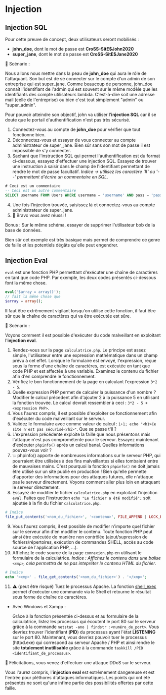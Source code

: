 # Injection

## Injection SQL

Pour cette preuve de concept, deux utilisateurs seront mobilisés :

- **john_doe**, dont le mot de passe est **CroSS-SitE\$John2020**
- **super_jane**, dont le mot de passe est **CroSS-SitE\$Jane2020**

:bookmark_tabs: Scénario :

Nous allons nous mettre dans la peau de **john_doe** qui aura le rôle de l'attaquant. Son but est de se connecter sur le compte d'un admin de son entreprise qui est super_jane.
Comme beaucoup de personne, john_doe connaît l'identifiant de l'admin qui est souvent sur le même modèle que les identifiants des compte utilisateurs lambda. C'est-à-dire soit une adresse mail (celle de l'entreprise) ou bien c'est tout simplement "admin" ou "super_admin".

Pour pouvoir atteindre son objectif, john va utiliser l'**injection SQL** car il se doute que le portail d'authentification n'est pas très sécurisé.

1. Connectez-vous au compte de **john_doe** pour vérifier que tout fonctionne bien.
2. Déconnectez-vous et essayer de vous connecter au compte administrateur de super_jane. Bien sûr sans son mot de passe il est impossible de s'y connecter.
3. Sachant que l'instruction SQL qui permet l'authentification est du format ci-dessous, essayez d'effectuer une injection SQL. Essayez de trouver une instruction à saisir dans le champ de l'identifiant permettant de rendre le mot de passe facultatif. _Indice -> utilisez les caractère '#' ou '--' permettant d'écrire un commentaire en SQL_.

```sql
# Ceci est un commentaire
-- Ceci est un autre commentaire
SELECT username FROM Users WHERE username = 'username' AND pass = 'password';
```

4. Une fois l'injection trouvée, saisissez là et connectez-vous au compte administrateur de super_jane.
5. :tada: Bravo vous avez réussi !

Bonus : Sur le même schéma, essayer de supprimer l'utilisateur bob de la base de données.

Bien sûr cet exemple est très basique mais permet de comprendre ce genre de faille et les potentiels dégâts qu'elle peut engendrer.

## Injection Eval

`eval` est une fonction PHP permettant d'exécuter une chaîne de caractères en tant que code PHP. Par exemple, les deux codes présentés ci-dessous font la même chose.

```php
eval('$array = array()');
// fait la même chose que
$array = array();
```

Il faut être extrêmement vigilant lorsqu'on utilise cette fonction, il faut être sûr que la chaîne de caractères qui va être exécutée est sûre.

:bookmark_tabs: Scénario :

Voyons comment il est possible d'exécuter du code malveillant en exploitant l'**injection eval**.

1. Rendez-vous sur la page `calculatrice.php`. Le principe est assez simple, l'utilisateur entre une expression mathématique dans un champ prévu à cet effet. Lorsque le formulaire est envoyé, l'expression, reçue sous la forme d'une chaîne de caractères, est exécutée en tant que code PHP et est affectée à une variable. Examinez le contenu du fichier afin d'en comprendre le fonctionnement.
2. Vérifiez le bon fonctionnement de la page en calculant l'expression `3*2 - 5`.
3. Quelle expression PHP permet de calculer la puissance d'un nombre ? Modifier le calcul précedent afin d'ajouter 2 à la puissance 5 en utilisant la fonction trouvée. Le calcul devrait ressembler à ceci : `3*2 - 5 + <expression PHP>`.
4. Vous l'aurez compris, il est possible d'exploiter ce fonctionnement afin d'exécuter du code malveillant sur le serveur.
5. Validez le formulaire avec comme valeur de calcul : `1+1; echo "<h1>Ce site n'est pas sécurisé</hi>"`. Que se passe t'il ?
6. L'expression précédente exploite la faille que nous présentons mais l'attaque n'est pas comprométente pour le serveur. Essayez maintenant d'exécuter `phpinfo()` après un calcul banal. Quelles informations pouvez-vous voir ?
7. :collision: phpinfo() apporte de nombreuses informations sur le serveur PHP, qui pourraient être utilisées à des fins malveillantes si elles tombaient entre de mauvaises mains. C'est pourquoi la fonction `phpinfo()` ne doit jamais être utilisé sur un site publié en production ! Bien qu'elle permette d'apporter des informations pour des attaques futures, elle n'attaque pas le serveur directement. Voyons comment aller plus loin en attaquant le serveur directement.
8. Essayez de modifier le fichier `calculatrice.php` en exploitant l'injection `eval`. Faites que l'instruction `echo "Le fichier a été modifié";` soit ajoutée à la fin du fichier `calculatrice.php`.

```php
# Indice
file_put_contents('<nom_du_fichier>', '<contenu>', FILE_APPEND | LOCK_EX);
```

9. Vous l'aurez compris, il est possible de modifier n'importe quel fichier sur le serveur afin d'en modifier le contenu. Toute fonction PHP peut ainsi être exécutée de manière non contrôlée (ajout/supression de fichiers/répertoires, exécution de commandes SHELL, accès au code source de l'application PHP, ...).
10. Affichez le code source de la page `connexion.php` en utilisant le formulaire de la calculatrice. _Indice : Affichez le contenu dans une balise `<xmp>`, cela permettra de ne pas inteprêter le contenu HTML du fichier_.

```php
# Indice
echo '<xmp>' . file_get_contents('<nom_du_fichier>') . '</xmp>';
```

11. :warning: (peut être risqué) Tuez le processus Apache. La fonction [shell_exec](https://www.php.net/manual/fr/function.shell-exec.php) permet d'exécuter une commande via le Shell et retourne le résultat sous forme de chaîne de caractères.

- Avec Windows et Xampp :

  Grâce à la fonction présentée ci-dessus et au formulaire de la calculatrice, listez les processus qui écoutent le port 80 sur le serveur grâce à la commande `netstat -ano | findstr :<numéro_de_port>`. Vous devriez trouver l'identifiant (**PID**) du processus ayant l'état **LISTENING** sur le port 80. Maintenant, vous devriez pouvoir tuer le processus (httpd.exe) qui correspond au serveur Apache / PHP et ainsi rendre le site **totalement inutilisable** grâce à la commande `taskkill /PID <identifiant_de_processus>`.

:tada: Félicitations, vous venez d'effectuer une attaque DDoS sur le serveur.

Vous l'aurez compris, l'**injection eval** est extrêmement dangereuse et est l'entrée pour pléthores d'attaques informatiques. Les points qui ont été présentés ne sont qu'une infime partie des possibilités offertes par cette faille.

